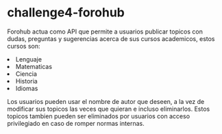 # challenge4-forohub
<p>Forohub actua como API que permite a usuarios publicar topicos con dudas, preguntas y sugerencias acerca de sus cursos academicos, estos cursos son:</p>
<lu>
  <li>Lenguaje</li>
  <li>Matematicas</li>
  <li>Ciencia</li>
  <li>Historia</li>
  <li>Idiomas</li>
</lu>
<p>Los usuarios pueden usar el nombre de autor que deseen, a la vez de modificar sus topicos las veces que quieran e incluso eliminarlos. Estos topicos tambien pueden ser eliminados por usuarios con acceso privilegiado en caso de romper normas internas.</p>
